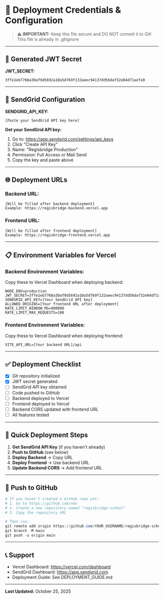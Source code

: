 # 🔐 Deployment Credentials & Configuration

> **⚠️ IMPORTANT:** Keep this file secure and DO NOT commit it to Git!
> This file is already in .gitignore

---

## 🔑 Generated JWT Secret

**JWT_SECRET:**
```
3ffe1eb7768a30af9d5692a10a5d769f132aeec94137dd56daf32e04d71aefa9
```

---

## 📧 SendGrid Configuration

**SENDGRID_API_KEY:**
```
[Paste your SendGrid API key here]
```

**Get your SendGrid API key:**
1. Go to: https://app.sendgrid.com/settings/api_keys
2. Click "Create API Key"
3. Name: "Regisbridge Production"
4. Permission: Full Access or Mail Send
5. Copy the key and paste above

---

## 🌐 Deployment URLs

### Backend URL:
```
[Will be filled after backend deployment]
Example: https://regisbridge-backend.vercel.app
```

### Frontend URL:
```
[Will be filled after frontend deployment]
Example: https://regisbridge-frontend.vercel.app
```

---

## 📋 Environment Variables for Vercel

### Backend Environment Variables:
Copy these to Vercel Dashboard when deploying backend:

```env
NODE_ENV=production
JWT_SECRET=3ffe1eb7768a30af9d5692a10a5d769f132aeec94137dd56daf32e04d71aefa9
SENDGRID_API_KEY=[Your SendGrid API key]
ALLOWED_ORIGINS=[Your frontend URL after deployment]
RATE_LIMIT_WINDOW_MS=900000
RATE_LIMIT_MAX_REQUESTS=100
```

### Frontend Environment Variables:
Copy these to Vercel Dashboard when deploying frontend:

```env
VITE_API_URL=[Your backend URL]/api
```

---

## ✅ Deployment Checklist

- [x] Git repository initialized
- [x] JWT secret generated
- [ ] SendGrid API key obtained
- [ ] Code pushed to GitHub
- [ ] Backend deployed to Vercel
- [ ] Frontend deployed to Vercel
- [ ] Backend CORS updated with frontend URL
- [ ] All features tested

---

## 🚀 Quick Deployment Steps

1. **Get SendGrid API Key** (if you haven't already)
2. **Push to GitHub** (see below)
3. **Deploy Backend** → Copy URL
4. **Deploy Frontend** → Use backend URL
5. **Update Backend CORS** → Add frontend URL

---

## 💾 Push to GitHub

```powershell
# If you haven't created a GitHub repo yet:
# 1. Go to https://github.com/new
# 2. Create a new repository named "regisbridge-school"
# 3. Copy the repository URL

# Then run:
git remote add origin https://github.com/YOUR_USERNAME/regisbridge-school.git
git branch -M main
git push -u origin main
```

---

## 📞 Support

- Vercel Dashboard: https://vercel.com/dashboard
- SendGrid Dashboard: https://app.sendgrid.com
- Deployment Guide: See DEPLOYMENT_GUIDE.md

---

**Last Updated:** October 25, 2025
